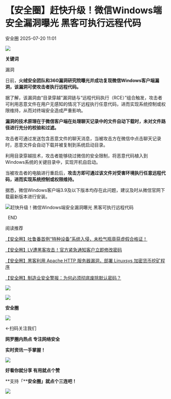 #  【安全圈】赶快升级！微信Windows端安全漏洞曝光 黑客可执行远程代码  
 安全圈   2025-07-20 11:01  
  
![](https://mmbiz.qpic.cn/sz_mmbiz_png/aBHpjnrGylgOvEXHviaXu1fO2nLov9bZ055v7s8F6w1DD1I0bx2h3zaOx0Mibd5CngBwwj2nTeEbupw7xpBsx27Q/640?wx_fmt=other&from=appmsg&tp=webp&wxfrom=5&wx_lazy=1&wx_co=1 "")  
  
  
**关键词**  
  
  
  
漏洞  
  
  
日前，**火绒安全团队和360漏洞研究院曝光并成功复现微信Windows客户端漏洞，该漏洞可使攻击者执行远程代码。**  
  
据了解，该漏洞由“目录穿越”漏洞链与“远程代码执行（RCE）”组合触发，攻击者可利用恶意文件在用户无感知的情况下远程执行任意代码，进而实现系统控制或权限维持，从而对终端安全造成严重影响。  
  
**漏洞的技术原理在于微信客户端在处理聊天记录中的文件自动下载时，未对文件路径进行充分的校验和过滤。**  
  
攻击者可通过发送包含恶意文件的聊天消息，当被攻击方在微信中点击聊天记录时，恶意文件会自动下载并被复制到系统启动目录。  
  
利用目录穿越技术，攻击者能够绕过微信的安全限制，将恶意代码植入到Windows系统的关键目录中，实现开机自启动。  
  
当被攻击者的电脑进行重启后，**攻击方即可通过该文件对受害环境执行任意远程代码，进而实现系统控制或权限维持。**  
  
据悉，微信Windows客户端3.9及以下版本均存在此问题，建议及时从微信官网下载最新版本进行安装。  
  
![赶快升级！微信Windows端安全漏洞曝光 黑客可执行远程代码](https://mmbiz.qpic.cn/sz_mmbiz_jpg/aBHpjnrGylgCgNrpkK0TY7uJjA5krY2j8fbaHxVaSzXu1icAU7Z0yliatRqujGZmjCxzLViaKcgQ5y8cesCdk4r3Q/640?wx_fmt=jpeg&from=appmsg "")  
  
  
  
  END    
  
  
阅读推荐  
  
  
[【安全圈】吐鲁番首例“特种设备”系统入侵，未检气瓶竟获虚假合格证！](https://mp.weixin.qq.com/s?__biz=MzIzMzE4NDU1OQ==&mid=2652070725&idx=1&sn=982b3d7e4a51d4cedb62c1c5ac08a23c&scene=21#wechat_redirect)  
  
  
  
[【安全圈】LV遭黑客攻击！官方紧急通知客户立即修改密码](https://mp.weixin.qq.com/s?__biz=MzIzMzE4NDU1OQ==&mid=2652070725&idx=2&sn=ffa655ec005a16609cb9bbeb76295759&scene=21#wechat_redirect)  
  
  
  
[【安全圈】黑客利用 Apache HTTP 服务器漏洞，部署 Linuxsys 加密货币挖矿程序](https://mp.weixin.qq.com/s?__biz=MzIzMzE4NDU1OQ==&mid=2652070725&idx=3&sn=0ed096ca126a498dcb6caff13372e355&scene=21#wechat_redirect)  
  
  
  
[【安全圈】制造业安全警报：为何必须彻底废除默认密码？](https://mp.weixin.qq.com/s?__biz=MzIzMzE4NDU1OQ==&mid=2652070714&idx=1&sn=ccd1231536a99cc8c6648c5aaf2470c1&scene=21#wechat_redirect)  
  
  
  
  
![](https://mmbiz.qpic.cn/mmbiz_gif/aBHpjnrGylgeVsVlL5y1RPJfUdozNyCEft6M27yliapIdNjlcdMaZ4UR4XxnQprGlCg8NH2Hz5Oib5aPIOiaqUicDQ/640?wx_fmt=gif "")  
  
  
  
![](https://mmbiz.qpic.cn/mmbiz_png/aBHpjnrGylgeVsVlL5y1RPJfUdozNyCEDQIyPYpjfp0XDaaKjeaU6YdFae1iagIvFmFb4djeiahnUy2jBnxkMbaw/640?wx_fmt=png "")  
  
**安全圈**  
  
![](https://mmbiz.qpic.cn/mmbiz_gif/aBHpjnrGylgeVsVlL5y1RPJfUdozNyCEft6M27yliapIdNjlcdMaZ4UR4XxnQprGlCg8NH2Hz5Oib5aPIOiaqUicDQ/640?wx_fmt=gif "")  
  
  
←扫码关注我们  
  
**网罗圈内热点 专注网络安全**  
  
**实时资讯一手掌握！**  
  
  
![](https://mmbiz.qpic.cn/mmbiz_gif/aBHpjnrGylgeVsVlL5y1RPJfUdozNyCE3vpzhuku5s1qibibQjHnY68iciaIGB4zYw1Zbl05GQ3H4hadeLdBpQ9wEA/640?wx_fmt=gif "")  
  
**好看你就分享 有用就点个赞**  
  
**支持「****安全圈」就点个三连吧！**  
  
![](https://mmbiz.qpic.cn/mmbiz_gif/aBHpjnrGylgeVsVlL5y1RPJfUdozNyCE3vpzhuku5s1qibibQjHnY68iciaIGB4zYw1Zbl05GQ3H4hadeLdBpQ9wEA/640?wx_fmt=gif "")  
  
  
